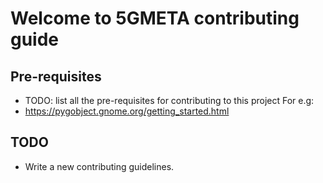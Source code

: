 # Welcome to 5GMETA contributing guide <!-- omit in toc -->

## Pre-requisites

- TODO: list all the pre-requisites for contributing to this project
For e.g: 
- https://pygobject.gnome.org/getting_started.html


## TODO

- Write a new contributing guidelines.

